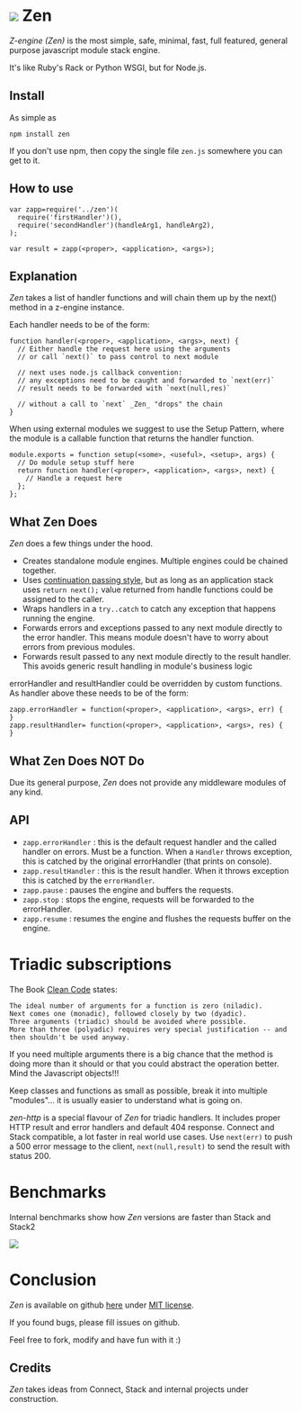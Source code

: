 # <img src="https://github.com/pblabs/zen/raw/master/logo.png"> Zen

_Z-engine (Zen)_ is the most simple, safe, minimal, fast, full featured, general purpose javascript module stack engine.

It's like Ruby's Rack or Python WSGI, but for Node.js.

## Install

As simple as

    npm install zen

If you don't use npm, then copy the single file `zen.js` somewhere you can get to it.   

## How to use

	var zapp=require('../zen')(
	  require('firstHandler')(),
      require('secondHandler')(handleArg1, handleArg2),
	);
	
	var result = zapp(<proper>, <application>, <args>); 

## Explanation

_Zen_ takes a list of handler functions and will chain them up by the next() method in a z-engine instance. 

Each handler needs to be of the form:

    function handler(<proper>, <application>, <args>, next) {
      // Either handle the request here using the arguments
      // or call `next()` to pass control to next module

	  // next uses node.js callback convention: 
      // any exceptions need to be caught and forwarded to `next(err)`
	  // result needs to be forwarded with `next(null,res)`	

	  // without a call to `next` _Zen_ "drops" the chain  
    }

When using external modules we suggest to use the Setup Pattern, where the module is a callable function that returns the handler function.  

    module.exports = function setup(<some>, <useful>, <setup>, args) {
      // Do module setup stuff here
      return function handler(<proper>, <application>, <args>, next) {
        // Handle a request here
      };
    };

## What Zen Does

_Zen_ does a few things under the hood.

 - Creates standalone module engines. Multiple engines could be chained together.
 - Uses <a href='http://en.wikipedia.org/wiki/Continuation-passing_style'>continuation passing style</a>, but as long as an application stack uses `return next();` value returned from handle functions could be assigned to the caller.
 - Wraps handlers in a `try..catch` to catch any exception that happens running the engine.
 - Forwards errors and exceptions passed to any next module directly to the error handler.  This means module doesn't have to worry about errors from previous modules.
 - Forwards result passed to any next module directly to the result handler. This avoids generic result handling in module's business logic  

errorHandler and resultHandler could be overridden by custom functions. As handler above these needs to be of the form:

	zapp.errorHandler = function(<proper>, <application>, <args>, err) {
	}
	zapp.resultHandler= function(<proper>, <application>, <args>, res) {
	}

## What Zen Does NOT Do

Due its general purpose, _Zen_ does not provide any middleware modules of any kind.

## API

 - `zapp.errorHandler` : this is the default request handler and the called handler on errors. Must be a function.
When a `Handler` throws exception, this is catched by the original errorHandler (that prints on console).
 - `zapp.resultHandler` : this is the result handler. When it throws exception this is catched by the `errorHandler`.   
 - `zapp.pause` : pauses the engine and buffers the requests.
 - `zapp.stop` : stops the engine, requests will be forwarded to the errorHandler.
 - `zapp.resume` : resumes the engine and flushes the requests buffer on the engine.

# Triadic subscriptions

The Book <a href="http://www.amazon.com/Clean-Code-Handbook-Software-Craftsmanship/dp/0132350882">Clean Code</a> states: 
	
	The ideal number of arguments for a function is zero (niladic). 
	Next comes one (monadic), followed closely by two (dyadic). 
	Three arguments (triadic) should be avoided where possible. 
	More than three (polyadic) requires very special justification -- and then shouldn't be used anyway.

If you need multiple arguments there is a big chance that the method is doing more than it should or that you could abstract
the operation better. Mind the Javascript objects!!! 

Keep classes and functions as small as possible, break it into multiple "modules"... it is usually easier to 
understand what is going on.

_zen-http_ is a special flavour of _Zen_ for triadic handlers. It includes proper HTTP result and error handlers and default 404 response. Connect and Stack compatible, a lot faster in real world use cases.
Use `next(err)` to push a 500 error message to the client, `next(null,result)` to send the result with status 200.

# Benchmarks

Internal benchmarks show how _Zen_ versions are faster than Stack and Stack2

<img src="https://github.com/pblabs/zen/raw/master/results.png">

# Conclusion

_Zen_ is available on github <a href='https://github.com/plabs/zen'>here</a>
under <a href='https://github.com/plabs/zen/blob/master/MIT-LICENSE.txt'>MIT license</a>.

If you found bugs, please fill issues on github.

Feel free to fork, modify and have fun with it :)

## Credits

_Zen_ takes ideas from Connect, Stack and internal projects under construction. 
